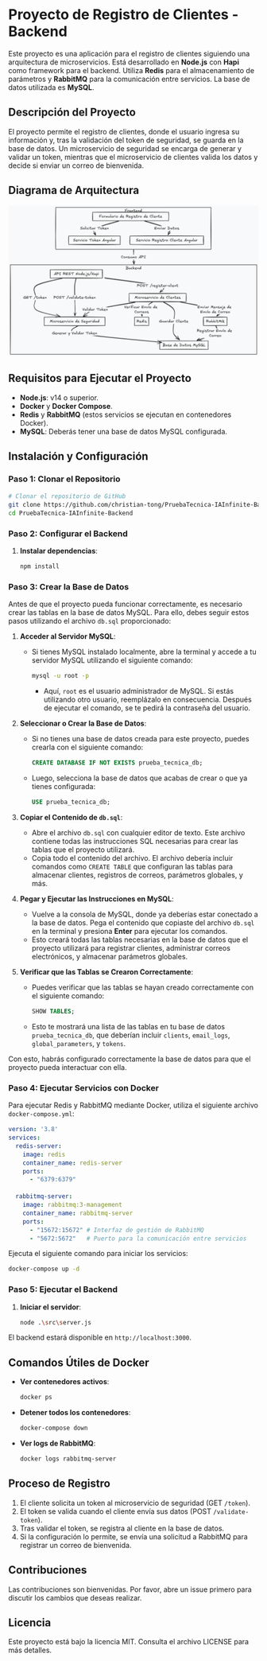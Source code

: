 # Proyecto de Registro de Clientes - Backend

Este proyecto es una aplicación para el registro de clientes siguiendo una arquitectura de microservicios. Está desarrollado en **Node.js** con **Hapi** como framework para el backend. Utiliza **Redis** para el almacenamiento de parámetros y **RabbitMQ** para la comunicación entre servicios. La base de datos utilizada es **MySQL**.

## Descripción del Proyecto

El proyecto permite el registro de clientes, donde el usuario ingresa su información y, tras la validación del token de seguridad, se guarda en la base de datos. Un microservicio de seguridad se encarga de generar y validar un token, mientras que el microservicio de clientes valida los datos y decide si enviar un correo de bienvenida.

## Diagrama de Arquitectura

![Diagrama de Arquitectura](./DiagramaCompleto.png)

## Requisitos para Ejecutar el Proyecto

- **Node.js**: v14 o superior.
- **Docker** y **Docker Compose**.
- **Redis** y **RabbitMQ** (estos servicios se ejecutan en contenedores Docker).
- **MySQL**: Deberás tener una base de datos MySQL configurada.

## Instalación y Configuración

### Paso 1: Clonar el Repositorio

```bash
# Clonar el repositorio de GitHub
git clone https://github.com/christian-tong/PruebaTecnica-IAInfinite-Backend.git
cd PruebaTecnica-IAInfinite-Backend
```

### Paso 2: Configurar el Backend

1. **Instalar dependencias**:
   ```bash
   npm install
   ```

### Paso 3: Crear la Base de Datos

Antes de que el proyecto pueda funcionar correctamente, es necesario crear las tablas en la base de datos MySQL. Para ello, debes seguir estos pasos utilizando el archivo `db.sql` proporcionado:

1. **Acceder al Servidor MySQL**:
   - Si tienes MySQL instalado localmente, abre la terminal y accede a tu servidor MySQL utilizando el siguiente comando:
     
     ```bash
     mysql -u root -p
     ```
     - Aquí, `root` es el usuario administrador de MySQL. Si estás utilizando otro usuario, reemplázalo en consecuencia. Después de ejecutar el comando, se te pedirá la contraseña del usuario.

2. **Seleccionar o Crear la Base de Datos**:
   - Si no tienes una base de datos creada para este proyecto, puedes crearla con el siguiente comando:
     
     ```sql
     CREATE DATABASE IF NOT EXISTS prueba_tecnica_db;
     ```
   - Luego, selecciona la base de datos que acabas de crear o que ya tienes configurada:
     
     ```sql
     USE prueba_tecnica_db;
     ```

3. **Copiar el Contenido de `db.sql`**:
   - Abre el archivo `db.sql` con cualquier editor de texto. Este archivo contiene todas las instrucciones SQL necesarias para crear las tablas que el proyecto utilizará.
   - Copia todo el contenido del archivo. El archivo debería incluir comandos como `CREATE TABLE` que configuran las tablas para almacenar clientes, registros de correos, parámetros globales, y más.

4. **Pegar y Ejecutar las Instrucciones en MySQL**:
   - Vuelve a la consola de MySQL, donde ya deberías estar conectado a la base de datos. Pega el contenido que copiaste del archivo `db.sql` en la terminal y presiona **Enter** para ejecutar los comandos.
   - Esto creará todas las tablas necesarias en la base de datos que el proyecto utilizará para registrar clientes, administrar correos electrónicos, y almacenar parámetros globales.

5. **Verificar que las Tablas se Crearon Correctamente**:
   - Puedes verificar que las tablas se hayan creado correctamente con el siguiente comando:
     
     ```sql
     SHOW TABLES;
     ```
   - Esto te mostrará una lista de las tablas en tu base de datos `prueba_tecnica_db`, que deberían incluir `clients`, `email_logs`, `global_parameters`, y `tokens`.

Con esto, habrás configurado correctamente la base de datos para que el proyecto pueda interactuar con ella.

### Paso 4: Ejecutar Servicios con Docker

Para ejecutar Redis y RabbitMQ mediante Docker, utiliza el siguiente archivo `docker-compose.yml`:

```yaml
version: '3.8'
services:
  redis-server:
    image: redis
    container_name: redis-server
    ports:
      - "6379:6379"

  rabbitmq-server:
    image: rabbitmq:3-management
    container_name: rabbitmq-server
    ports:
      - "15672:15672" # Interfaz de gestión de RabbitMQ
      - "5672:5672"   # Puerto para la comunicación entre servicios
```

Ejecuta el siguiente comando para iniciar los servicios:

```bash
docker-compose up -d
```

### Paso 5: Ejecutar el Backend

1. **Iniciar el servidor**:
   ```bash
   node .\src\server.js
   ```

El backend estará disponible en `http://localhost:3000`.

## Comandos Útiles de Docker

- **Ver contenedores activos**:
  ```bash
  docker ps
  ```
- **Detener todos los contenedores**:
  ```bash
  docker-compose down
  ```
- **Ver logs de RabbitMQ**:
  ```bash
  docker logs rabbitmq-server
  ```

## Proceso de Registro

1. El cliente solicita un token al microservicio de seguridad (GET `/token`).
2. El token se valida cuando el cliente envía sus datos (POST `/validate-token`).
3. Tras validar el token, se registra al cliente en la base de datos.
4. Si la configuración lo permite, se envía una solicitud a RabbitMQ para registrar un correo de bienvenida.

## Contribuciones

Las contribuciones son bienvenidas. Por favor, abre un issue primero para discutir los cambios que deseas realizar.

## Licencia

Este proyecto está bajo la licencia MIT. Consulta el archivo LICENSE para más detalles.

